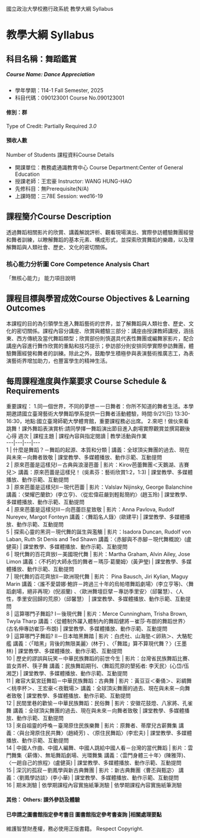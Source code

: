 國立政治大學校務行政系統 教學大綱 Syllabus
# 教學大綱 Syllabus
##  科目名稱：舞蹈鑑賞
#####  Course Name: Dance Appreciation
  * 學年學期：114-1 Fall Semester, 2025 
  * 科目代碼：090123001 Course No.090123001
#### 修別：群
Type of Credit: Partially Required 
_3.0_
#### 預收人數
Number of Students
課程資料Course Details
  * 開課單位：教務處通識教育中心 Course Department:Center of General Education 
  * 授課老師：王宏豪 Instructor: WANG HUNG-HAO 
  * 先修科目：無Prerequisite(N/A)
  * 上課時間：三78E Session: wed16-19
##  課程簡介Course Description
透過舞蹈相關影片的欣賞、講義解說評析、觀看現場演出、實際參訪體驗舞團經營和舞者訓練，以瞭解舞蹈的基本元素、構成形式，並探索欣賞舞蹈的樂趣，以及理解舞蹈與人類社會、歷史、文化的密切關係。
###  核心能力分析圖 Core Competence Analysis Chart
「無核心能力」 
能力項目說明
##  課程目標與學習成效Course Objectives & Learning Outcomes 
本課程的目的為引領學生進入舞蹈藝術的世界，並了解舞蹈與人類社會、歷史、文化的密切關係。課程內容分講座、欣賞與體驗三部分：講座由授課教師講授，涵括東、西方傳統及當代舞蹈類型；欣賞部份則慎選具代表性舞團或編舞家影片，配合講座內容進行舞作欣賞的重點和技巧提示；參訪部分則安排同學實際參訪舞團，體驗舞團經營和舞者的訓練。除此之外，鼓勵學生積極參與表演藝術推廣志工，為表演藝術界增加助力，也豐富學生的精神生活。
##  每周課程進度與作業要求 Course Schedule & Requirements
重要課程：
1.同一個世界，不同的夢想－一日舞者：你所不知道的舞者生活。本學期邀請國立臺灣藝術大學舞蹈學系提供一日舞者活動體驗，時間:9/21(日) 13:30-16:30，地點:國立臺灣師範大學體育館，重要課程務必出席。
2.來吧！做伙來看跳舞！課外舞蹈表演賞析:請同學擇一舞蹈演出節目進入劇場實際觀賞並撰寫觀後心得
週次 |  課程主題 |  課程內容與指定閱讀 |  教學活動與作業  
---|---|---|---  
1 |  什麼是舞蹈？－舞蹈的起源、本質和分類 |  講義：全球頂尖舞團的過去、現在與未來－向舞者致敬 |  課堂教學、多媒體播放、動作示範、互動提問  
2 |  原來芭蕾是這樣兒Ⅰ－古典與浪漫芭蕾 |  影片：Kirov芭蕾舞團＜天鵝湖、吉賽兒＞ 講義：原來芭蕾是這樣兒！ (吳素芬：藝術欣賞1:2，1:3) |  課堂教學、多媒體播放、動作示範、互動提問  
3 |  原來芭蕾是這樣兒Ⅱ－現代芭蕾 |  影片：Valslav Nijinsky, George Balanchine 講義：〈榮耀巴蘭欽〉(李立亨)、〈從宏偉莊嚴到輕鬆簡約〉(趙玉玲) |  課堂教學、多媒體播放、動作示範、互動提問  
4 |  原來芭蕾是這樣兒Ⅲ－向芭蕾巨星致敬 |  影片：Anna Pavlova, Rudolf Nureyev, Margot Fonteyn 講義：〈舞蹈名人錄〉(歐建平) |  課堂教學、多媒體播放、動作示範、互動提問  
5 |  探索心靈的黑洞－現代舞的誕生與濫觴 |  影片：Isadora Duncan, Rudolf von Laban, Ruth St Denis and Ted Shawn 講義：〈赤腳與不赤腳－現代舞概說〉(盧健英) |  課堂教學、多媒體播放、動作示範、互動提問  
6 |  現代舞的百花齊放Ⅰ－美國現代舞 |  影片：Martha Graham, Alvin Ailey, Jose Limon 講義：〈不朽的大師永恆的舞者－瑪莎‧葛蘭姆〉(黃尹瑩) |  課堂教學、多媒體播放、動作示範、互動提問  
7 |  現代舞的百花齊放Ⅱ－歐洲現代舞 |  影片： Pina Bausch, Jiri Kylian, Maguy Marin 講義：〈誰不愛碧娜‧鮑許－跨過三十年的烏帕塔舞蹈劇場〉(李立亨等)、〈舞蹈劇場，絕非再現〉(倪淑蘭) 、〈歐洲舞壇巨擘－專訪季里安〉（邱馨慧）、〈人性，季里安回歸的荒原〉（邱馨慧） |  課堂教學、多媒體播放、動作示範、互動提問  
8 |  這算哪門子舞蹈? Ⅰ－後現代舞 |  影片：Merce Cunningham, Trisha Brown, Twyla Tharp 講義：〈從體制外躍入體制內的舞蹈健將－崔莎‧布朗的舞蹈世界〉(古名伸專訪崔莎‧布朗) |  課堂教學、多媒體播放、動作示範、互動提問  
9 |  這算哪門子舞蹈? Ⅱ－日本暗黑舞踏 |  影片：白虎社、山海塾＜卵熟＞、大駱駝艦 講義：〈「暗黑」背後的無限美麗〉(林于) 、〈「舞踏」算不算現代舞？〉(王墨林) |  課堂教學、多媒體播放、動作示範、互動提問  
10 |  歷史的謬誤與玩笑－中華民族舞蹈的前世今生 |  影片：台灣省民族舞蹈比賽、苗女弄杯、筷子舞 講義：民族舞蹈期刊、〈舞蹈荒原的墾拓者: 李天民〉(心岱/伍湘芝) |  課堂教學、多媒體播放、動作示範、互動提問  
11 |  雍容大氣宮廷舞蹈－中華民族舞蹈：古典舞 |  影片：黃豆豆＜秦俑＞、彩綢舞＜桃李杯＞、王宏豪＜夜戰場＞ 講義：全球頂尖舞團的過去、現在與未來－向舞者致敬 |  課堂教學、多媒體播放、動作示範、互動提問  
12 |  民間里巷的歡愉－中華民族舞蹈：民俗舞 |  影片：安徽花鼓燈、八家將、孔雀舞 講義：全球頂尖舞團的過去、現在與未來－向舞者致敬 |  課堂教學、多媒體播放、動作示範、互動提問  
13 |  來自祖靈的呼喚－臺灣原住民族樂舞 |  影片：原舞者、蒂摩兒古薪舞集 講義：〈與台灣原住民共舞〉(趙綺芳) 、〈原住民舞蹈〉(李宏夫) |  課堂教學、多媒體播放、動作示範、互動提問  
14 |  中國人作曲、中國人編舞、中國人跳給中國人看－台灣的當代舞蹈 |  影片：雲門舞集〈薪傳〉、無垢舞蹈劇場、光環舞集 講義：〈雲門身體三十年〉(陳雅萍)、 〈一趟自己的旅程〉(盧健英) |  課堂教學、多媒體播放、動作示範、互動提問  
15 |  深沉的孤寂－劉鳳學與新古典舞團 |  影片：新古典舞團〈曹丕與甄宓〉 講義：〈劉鳳學訪談〉(李小華) |  課堂教學、多媒體播放、動作示範、互動提問  
16 |  期末測驗 |  依學期課程內容實施紙筆測驗 |  依學期課程內容實施紙筆測驗  
####  其他： Others: 課外參訪及體驗 
####  已申請之圖書館指定參考書目  圖書館指定參考書查詢 |相關處理要點
維護智慧財產權，務必使用正版書籍。 Respect Copyright.